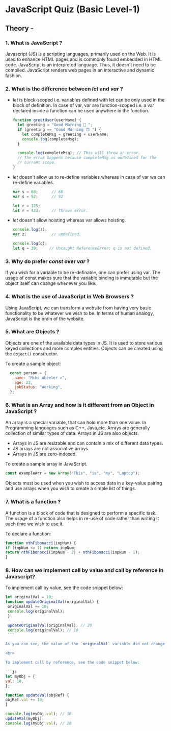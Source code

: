 # JavaScript Quiz (Basic Level-1)

## Theory -

### 1. What is JavaScript ?

Javascript (JS) is a scripting languages, primarily used on the Web. It is used to enhance HTML pages and is commonly found embedded in HTML code. JavaScript is an interpreted language. Thus, it doesn't need to be compiled. JavaScript renders web pages in an interactive and dynamic fashion.

### 2. What is the difference between  _let_ and _var_ ?

 - _let_ is block-scoped i.e. variables defined with let can be only used in the block of definition. In case of var, var are function-scoped i.e. a var declared inside a function can be used anywhere in the function.

      ```js
      function greetUser(userName) {
        let greeting = "Good Morning 🙂 ";
        if (greeting == "Good Morning 🙃 ") {
          let completeMsg = greeting + userName;
          console.log(completeMsg);
        }

        console.log(completeMsg); // This will throw an error.
        // The error happens because completeMsg is undefined for the
        // current scope.
      }
      ```

  - _let_ doesn't allow us to re-define variables whereas in case of var we can re-define variables.

      ```js
      var s = 68;      // 68
      var s = 92;      // 92

      let r = 125;
      let r = 433;     // Throws error.
      ```

  - _let_ doesn't allow hoisting whereas var allows hoisting.

      ```js
      console.log(z);
      var z;           // undefined.

      console.log(q);
      let q = 39;     // Uncaught ReferenceError: q is not defined.
      ```
  

### 3.  Why do prefer _const_ over _var_ ?

If you wish for a variable to be re-definable, one can prefer using var.
The usage of const makes sure that the variable binding is immutable but the object itself can change whenever you like.

### 4. What is the use of JavaScript in Web Browsers ?

Using JavaScript, we can transform a website from having very basic functionality to be whatever we wish to be. In terms of human analogy, JavaScript is the brain of the website.

### 5. What are Objects ?

Objects are one of the available data types in JS. It is used to store various keyed collections and more complex entities. Objects can be created using the `Object()` constructor.

To create a sample object:

  ```js
    const person = {
      name: "Mike Wheeler ✊",
      age: 23,
      jobStatus: "Working",
    };
   ``` 
      
### 6. What is an Array and how is it different from an Object in JavaScript ?

An array is a special variable, that can hold more than one value. In Programming languages such as C++, Java,etc. Arrays are generally collection of similar types of data. Arrays in JS are also objects.

- Arrays in JS are resizable and can contain a mix of different data types.
- JS arrays are not associative arrays.
- Arrays in JS are zero-indexed.

To create a sample array in JavaScript.

   ```js
   const exampleArr = new Array("This", "is", "my", "Laptop");
   ```

 Objects must be used when you wish to access data in a key-value pairing and use arrays when you wish to create a simple list of things.

### 7. What is a function ?

A function is a block of code that is designed to perform a specific task.
The usage of a function also helps in re-use of code rather than writing it each time we wish to use it.

To declare a function:

 ```js
 function nthFibonacci(inpNum) {
 if (inpNum <= 1) return inpNum;
 return nthFibonacci(inpNum - 2) + nthFibonacci(inpNum - 1);
 }
 ```

### 8. How can we implement call by value and call by reference in Javascript?

To implement call by value, see the code snippet below:

   ```js
   let originalVal = 10;
   function updateOriginalVal(originalVal) {
    originalVal += 10;
    console.log(originalVal);
    }

    updateOriginalVal(originalVal); // 20
    console.log(originalVal); // 10
    ```

 As you can see, the value of the `originalVal` variable did not change,      rather it was a copy of the original variable, whose value gets changed.

 <br>

 To implement call by reference, see the code snippet below:

 ```js
 let myObj = {
 val: 10,
 };

 function updateVal(objRef) {
 objRef.val += 10;
 }

 console.log(myObj.val); // 10
 updateVal(myObj);
 console.log(myObj.val); // 20
 ```

